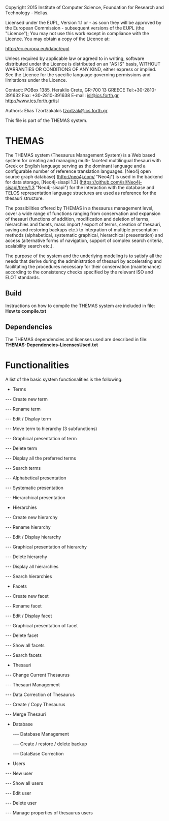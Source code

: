 Copyright 2015 Institute of Computer Science,
               Foundation for Research and Technology - Hellas.

Licensed under the EUPL, Version 1.1 or - as soon they will be approved
by the European Commission - subsequent versions of the EUPL (the "Licence");
You may not use this work except in compliance with the Licence.
You may obtain a copy of the Licence at:

http://ec.europa.eu/idabc/eupl

Unless required by applicable law or agreed to in writing, software distributed
under the Licence is distributed on an "AS IS" basis,
WITHOUT WARRANTIES OR CONDITIONS OF ANY KIND, either express or implied.
See the Licence for the specific language governing permissions and limitations
under the Licence.

Contact:  POBox 1385, Heraklio Crete, GR-700 13 GREECE
Tel:+30-2810-391632
Fax: +30-2810-391638
E-mail: isl@ics.forth.gr
http://www.ics.forth.gr/isl

Authors: Elias Tzortzakakis <tzortzak@ics.forth.gr>

This file is part of the THEMAS system.
 
# THEMAS

The THEMAS system (Thesaurus Management System) is a Web 
based system for creating and managing multi-
faceted multilingual thesauri with Greek or English language 
serving as the dominant language and a configurable number 
of reference translation languages. [Neo4j open source graph database] (http://neo4j.com/ "Neo4j") 
is used in the backend for data storage, [Neo4j-sisapi 1.3] (https://github.com/isl/Neo4j-sisapi/tree/1.3 "Neo4j-sisapi") 
for the interaction with the database and TELOS 
representation language structures are used as reference for 
the thesauri structure.

The possibilities offered by THEMAS in a thesaurus management 
level, cover a wide range of functions ranging from conservation 
and expansion of thesauri (functions of addition, modification 
and deletion of terms, hierarchies and facets, mass import / 
export of terms, creation of thesauri, saving and restoring backups
etc.) to integration of multiple presentation methods (alphabetical, 
systematic graphical, hierarchical presentation) and access (alternative 
forms of navigation, support of complex search criteria, 
scalability search etc.). 

The purpose of the system and the underlying modeling is to satisfy 
all the needs that derive during the administration of thesauri by 
accelerating and facilitating the procedures necessary for their 
conservation (maintenance) according to the consistency checks 
specified by the relevant ISO and ELOT standards. 

## Build
Instructions on how to compile the THEMAS system are included in file: **How to compile.txt**

## Dependencies
The THEMAS dependencies and licenses used are described in file: **THEMAS-Dependencies-LicensesUsed.txt**


# Functionalities
A list of the basic system functionalities is the following:

-	Terms

   --- Create new term 
   
   --- Rename term 
   
   --- Edit / Display  term 
   
   --- Move term to hierarchy (3 subfunctions) 
   
   --- Graphical presentation of term 
   
   --- Delete term 
   
   --- Display all the preferred terms
   
   --- Search terms 
   
   --- Alphabetical presentation 
   
   --- Systematic presentation 
   
   --- Hierarchical presentation 


-	Hierarchies

   --- Create new hierarchy 
   
   --- Rename hierarchy
   
   --- Edit / Display hierarchy
   
   --- Graphical presentation of hierarchy 
   
   --- Delete hierarchy 
   
   --- Display all hierarchies 
   
   --- Search hierarchies

-	Facets

   --- Create new facet
   
   --- Rename facet

   --- Edit / Display facet

   --- Graphical presentation of facet

   --- Delete facet

   --- Show all facets 

   --- Search facets 

-	Thesauri

   --- Change Current Thesaurus

   --- Thesauri Management 

   --- Data Correction of Thesaurus

   --- Create / Copy Thesaurus

   --- Merge Thesauri


- Database 

   --- Database Management
   
   --- Create / restore / delete backup
   
   --- DataBase Correction

-	Users

   --- New user 
   
   --- Show all users 
   
   --- Edit user 

   --- Delete user 

   --- Manage properties of thesaurus users

